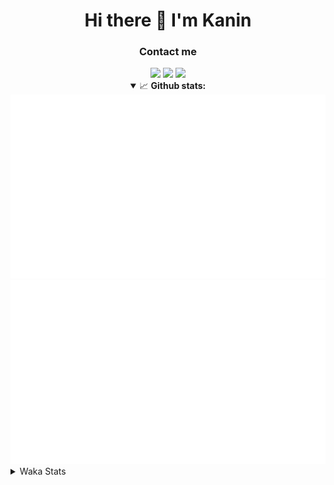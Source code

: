 <div align="center">
 <h1>Hi there 👋 I'm Kanin</h1>
 <h3>Contact me</h3>
 <a href="mailto:im@kanin.dev"><img src="https://img.shields.io/badge/gmail-%23D14836.svg?&style=for-the-badge&logo=gmail&logoColor=white"/></a>
 <a href="https://twitter.com/KaninDev"><img src="https://img.shields.io/badge/twitter-%231DA1F2.svg?&style=for-the-badge&logo=twitter&logoColor=white"/></a>
 <a href="https://www.linkedin.com/in/KaninDev"><img src="https://img.shields.io/badge/linkedin-%230077B5.svg?&style=for-the-badge&logo=linkedin&logoColor=white"/></a>
<details open>
  <summary>📈 <b>Github stats:</b></summary>
  <img src="https://github.com/Kanin/Kanin/blob/master/scripts/GitHubStats/generated/overview.svg"/>
  <img src="https://github.com/Kanin/Kanin/blob/master/scripts/GitHubStats/generated/languages.svg"/>
</details>
</div>

<details>
 <summary>Waka Stats</summary>

<!--START_SECTION:waka-->
![Profile Views](http://img.shields.io/badge/Profile%20Views-36-blue)

![Lines of code](https://img.shields.io/badge/From%20Hello%20World%20I%27ve%20Written-788054%20lines%20of%20code-blue)

**🐱 My Github Data** 

> 🏆 311 Contributions in the Year 2020
 > 
> 📦 7.0 kB Used in Github's Storage 
 > 
> 🚫 Not Opted to Hire
 > 
> 📜 7 Public Repositories
 > 
> 🔑 3 Private Repositories 

**I'm an Early 🐤** 

```text
🌞 Morning    87 commits     ██████░░░░░░░░░░░░░░░░░░░   24.58% 
🌆 Daytime    123 commits    ████████░░░░░░░░░░░░░░░░░   34.75% 
🌃 Evening    80 commits     █████░░░░░░░░░░░░░░░░░░░░   22.6% 
🌙 Night      64 commits     ████░░░░░░░░░░░░░░░░░░░░░   18.08%

```
📅 **I'm Most Productive on Sunday** 

```text
Monday       61 commits     ████░░░░░░░░░░░░░░░░░░░░░   17.23% 
Tuesday      44 commits     ███░░░░░░░░░░░░░░░░░░░░░░   12.43% 
Wednesday    51 commits     ███░░░░░░░░░░░░░░░░░░░░░░   14.41% 
Thursday     34 commits     ██░░░░░░░░░░░░░░░░░░░░░░░   9.6% 
Friday       43 commits     ███░░░░░░░░░░░░░░░░░░░░░░   12.15% 
Saturday     46 commits     ███░░░░░░░░░░░░░░░░░░░░░░   12.99% 
Sunday       75 commits     █████░░░░░░░░░░░░░░░░░░░░   21.19%

```


📊 **This Week I Spent My Time On** 

```text
⌚︎ Time Zone: America/New_York

💬 Programming Languages: 
SCSS                     10 hrs 10 mins      ██████████░░░░░░░░░░░░░░░   41.62% 
JSON                     6 hrs 24 mins       ██████░░░░░░░░░░░░░░░░░░░   26.22% 
Python                   5 hrs 34 mins       █████░░░░░░░░░░░░░░░░░░░░   22.83% 
JavaScript               1 hr 48 mins        █░░░░░░░░░░░░░░░░░░░░░░░░   7.39% 
Log File                 7 mins              ░░░░░░░░░░░░░░░░░░░░░░░░░   0.51%

🔥 Editors: 
IntelliJ                 18 hrs 30 mins      ███████████████████░░░░░░   75.77% 
PyCharm                  5 hrs 55 mins       ██████░░░░░░░░░░░░░░░░░░░   24.23%

🐱‍💻 Projects: 
Discord-chat-replica     8 hrs 2 mins        ████████░░░░░░░░░░░░░░░░░   32.92% 
Kanin                    7 hrs 48 mins       ████████░░░░░░░░░░░░░░░░░   31.95% 
Naila.py                 3 hrs 48 mins       ████░░░░░░░░░░░░░░░░░░░░░   15.58% 
My Theme                 2 hrs 38 mins       ██░░░░░░░░░░░░░░░░░░░░░░░   10.79% 
DenBot                   1 hr 41 mins        █░░░░░░░░░░░░░░░░░░░░░░░░   6.93%

💻 Operating System: 
Linux                    21 hrs 47 mins      ██████████████████████░░░   89.21% 
Windows                  2 hrs 38 mins       ██░░░░░░░░░░░░░░░░░░░░░░░   10.79%

```

**I Mostly Code in Python** 

```text
Python                   17 repos            ███████████████████░░░░░░   77.27% 
JavaScript               2 repos             ██░░░░░░░░░░░░░░░░░░░░░░░   9.09% 
Kotlin                   1 repo              █░░░░░░░░░░░░░░░░░░░░░░░░   4.55% 
HTML                     1 repo              █░░░░░░░░░░░░░░░░░░░░░░░░   4.55% 
Java                     1 repo              █░░░░░░░░░░░░░░░░░░░░░░░░   4.55%

```


**Timeline**

![Chart not found](https://github.com/Kanin/Kanin/blob/master/charts/bar_graph.png) 


<!--END_SECTION:waka-->
</details>
